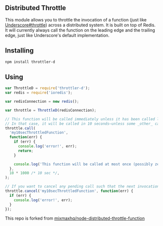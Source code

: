 ## Distributed Throttle

This module allows you to throttle the invocation of a function (just like [Underscore#throttle](http://underscorejs.org/#throttle)) across a distributed system. It is built on top of Redis. It will currently always call the function on the leading edge and the trailing edge, just like Underscore's default implementation.

## Installing

```bash
npm install throttler-d
```

## Using

```js
var ThrottleD = require('throttler-d');
var redis = require('ioredis');

var redisConnection = new redis();

var throttle = ThrottleD(redisConnection);

// This function will be called immediately unless it has been called less than 10 seconds ago.
// In that case, it will be called in 10 seconds—unless some _other_ call has happened in that interval.
throttle.call(
  'my10secThrottledFunction',
  function(err) {
    if (err) {
      console.log('error!', err);
      return;
    }

    console.log('This function will be called at most once (possibly zero times) within the next 10 seconds.');
  },
  10 * 1000 /* 10 sec */,
);

// If you want to cancel any pending call such that the next invocation will fire immediately.
throttle.cancel('my10secThrottledFunction', function(err) {
  if (err) {
    console.log('error!', err);
  }
});
```

This repo is forked from [mixmaxhq/node-distributed-throttle-function](https://github.com/mixmaxhq/node-distributed-throttle-function)
